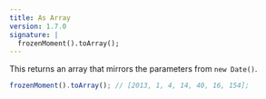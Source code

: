```yaml
---
title: As Array
version: 1.7.0
signature: |
  frozenMoment().toArray();
---
```



This returns an array that mirrors the parameters from `new Date()`.

```javascript
frozenMoment().toArray(); // [2013, 1, 4, 14, 40, 16, 154];
```
